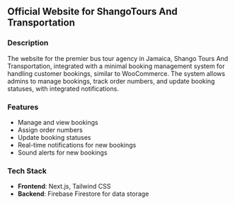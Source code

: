 ## Official Website for ShangoTours And Transportation

### Description
The website for the premier bus tour agency in Jamaica, Shango Tours And Transportation, integrated with a minimal booking management system for handling customer bookings, similar to WooCommerce. The system allows admins to manage bookings, track order numbers, and update booking statuses, with integrated notifications.

### Features
- Manage and view bookings
- Assign order numbers
- Update booking statuses
- Real-time notifications for new bookings
- Sound alerts for new bookings

### Tech Stack
- **Frontend**: Next.js, Tailwind CSS
- **Backend**: Firebase Firestore for data storage


